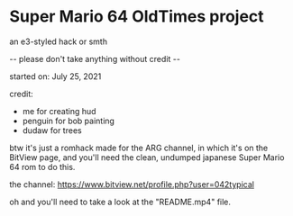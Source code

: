 # Super Mario 64 OldTimes project
an e3-styled hack or smth

-- please don't take anything without credit --

started on: July 25, 2021

credit:
- me for creating hud
- penguin for bob painting
- dudaw for trees

btw it's just a romhack made for the ARG channel, in which it's on the BitView page, and
you'll need the clean, undumped japanese Super Mario 64 rom to do this.

the channel: https://www.bitview.net/profile.php?user=042typical

oh and you'll need to take a look at the "README.mp4" file.
